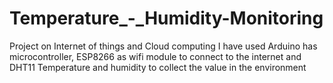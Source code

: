 # Temperature_-_Humidity-Monitoring
Project on Internet of things and Cloud computing
I have used Arduino has microcontroller, ESP8266 as wifi module to connect to the internet and DHT11 Temperature and humidity to collect the value in the environment
